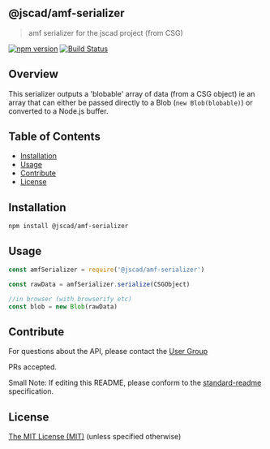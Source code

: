 ## @jscad/amf-serializer

> amf serializer for the jscad project (from CSG)

[![npm version](https://badge.fury.io/js/%40jscad%2Famf-serializer.svg)](https://badge.fury.io/js/%40jscad%2Famf-serializer)
[![Build Status](https://travis-ci.org/jscad/io.svg)](https://travis-ci.org/jscad/amf-serializer)

## Overview

This serializer outputs a 'blobable' array of data (from a CSG object)
ie an array that can either be passed directly to a Blob (`new Blob(blobable)`)
or converted to a Node.js buffer.

## Table of Contents

- [Installation](#installation)
- [Usage](#usage)
- [Contribute](#contribute)
- [License](#license)


## Installation

```
npm install @jscad/amf-serializer
```

## Usage


```javascript
const amfSerializer = require('@jscad/amf-serializer')

const rawData = amfSerializer.serialize(CSGObject)

//in browser (with browserify etc)
const blob = new Blob(rawData)

```


## Contribute

For questions about the API, please contact the [User Group](https://plus.google.com/communities/114958480887231067224)

PRs accepted.

Small Note: If editing this README, please conform to the [standard-readme](https://github.com/RichardLitt/standard-readme) specification.


## License

[The MIT License (MIT)](./LICENSE)
(unless specified otherwise)
